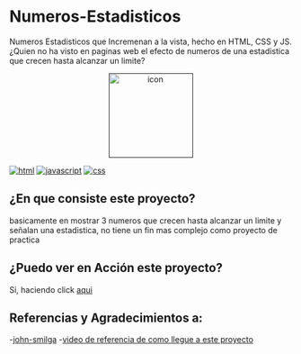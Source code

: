 # Numeros-Estadisticos
Numeros Estadisticos que Incremenan a la vista, hecho en HTML, CSS y JS.
¿Quien no ha visto en paginas web el efecto de numeros de una estadistica que crecen hasta alcanzar un limite?

<div align="center">
  <a href="" rel="noopener">
    <img src="./docs/img/img.png" alt="icon" width="150">
  </a>
</div>

[![html](https://img.shields.io/badge/html-5-blue.svg)](https://html.com/)
[![javascript](https://img.shields.io/badge/JavaScript-Vanilla-yellow.svg)](https://www.javascript.com/)
[![css](https://img.shields.io/badge/css-3-red.svg)](https://www.w3.org/Style/CSS/Overview.en.html)

## ¿En que consiste este proyecto?
basicamente en mostrar 3 numeros que crecen hasta alcanzar un limite y señalan una estadistica, no tiene un fin mas complejo como proyecto de practica

## ¿Puedo ver en Acción este proyecto?
Si, haciendo click [aqui]()

## Referencias y Agradecimientos a:

-[john-smilga](https://github.com/john-smilga/javascript-basic-projects)
-[video de referencia de como llegue a este proyecto](https://www.youtube.com/watch?v=3PHXvlpOkf4&t=421s)

